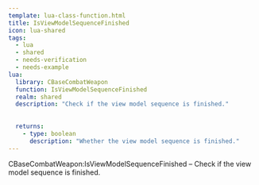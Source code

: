 ```yaml
---
template: lua-class-function.html
title: IsViewModelSequenceFinished
icon: lua-shared
tags:
  - lua
  - shared
  - needs-verification
  - needs-example
lua:
  library: CBaseCombatWeapon
  function: IsViewModelSequenceFinished
  realm: shared
  description: "Check if the view model sequence is finished."
  
  
  returns:
    - type: boolean
      description: "Whether the view model sequence is finished."
---
```


<div class="lua__search__keywords">
CBaseCombatWeapon:IsViewModelSequenceFinished &#x2013; Check if the view model sequence is finished.
</div>
